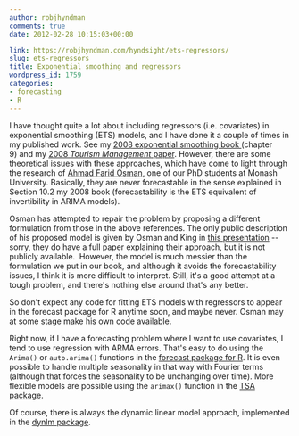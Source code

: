 ```yaml
---
author: robjhyndman
comments: true
date: 2012-02-28 10:15:03+00:00

link: https://robjhyndman.com/hyndsight/ets-regressors/
slug: ets-regressors
title: Exponential smoothing and regressors
wordpress_id: 1759
categories:
- forecasting
- R
---
```


I have thought quite a lot about including regressors (i.e. covariates) in exponential smoothing (ETS) models, and I have done it a couple of times in my published work. See my [2008 exponential smoothing book ](http://www.exponentialsmoothing.net)(chapter 9) and my [2008 _Tourism Management_ paper](http://dx.doi.org/10.1016/j.tourman.2007.04.009). However, there are some theoretical issues with these approaches, which have come to light through the research of [Ahmad Farid Osman](https://umexpert.um.edu.my/faridosman), one of our PhD students at Monash University. Basically, they are never forecastable in the sense explained in Section 10.2 my 2008 book (forecastability is the ETS equivalent of invertibility in ARIMA models).

Osman has attempted to repair the problem by proposing a different formulation from those in the above references. The only public description of his proposed model is given by Osman and King in [this presentation](http://www.forecasters.org/submissions/OSMANAHMADFARIDISF2011.pdf) -- sorry, they do have a full paper explaining their approach, but it is not publicly available.  However, the model is much messier than the formulation we put in our book, and although it avoids the forecastability issues, I think it is more difficult to interpret. Still, it's a good attempt at a tough problem, and there's nothing else around that's any better.

So don't expect any code for fitting ETS models with regressors to appear in the forecast package for R anytime soon, and maybe never. Osman may at some stage make his own code available.

Right now, if I have a forecasting problem where I want to use covariates, I tend to use regression with ARMA errors. That's easy to do using the `Arima()` or `auto.arima()` functions in the [forecast package for R](http://github.com/robjhyndman/forecast/). It is even possible to handle multiple seasonality in that way with Fourier terms (although that forces the seasonality to be unchanging over time). More flexible models are possible using the `arimax()` function in the [TSA package](http://cran.r-project.org/package=TSA).

Of course, there is always the dynamic linear model approach, implemented in the [dynlm package](http://cran.r-project.org/package=dynlm).
